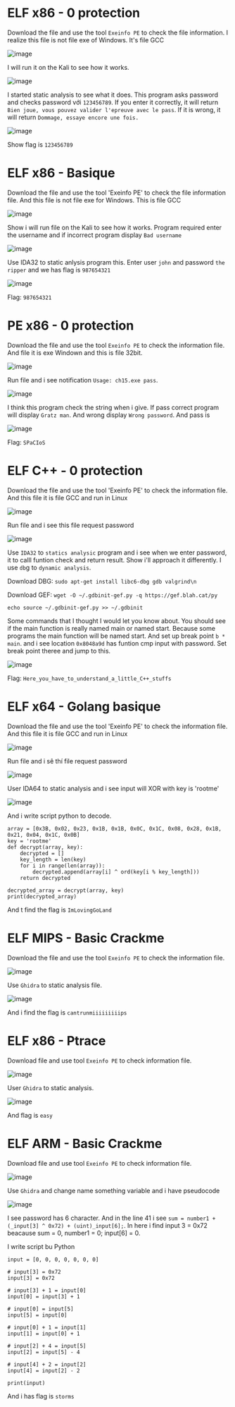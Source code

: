 # ELF x86 - 0 protection

Download the file and use the tool `Exeinfo PE` to check the file information. I realize this file is not file exe of Windows.  It's file GCC

![image](https://github.com/daglongg/RootMe_ELF-x86/assets/138242812/e41da8b5-bae9-4d92-aaa4-ef407840521d)

I will run it on the Kali to see how it works. 

![image](https://github.com/daglongg/RootMe_ELF-x86/assets/138242812/e939dbd9-0920-45ed-9776-d31ded90d669)

 I started static analysis to see what it does. This program asks password and checks password với `123456789`.  If you enter it correctly, it will return `Bien joue, vous pouvez valider l'epreuve avec le pass`. If it is wrong, it will return `Dommage, essaye encore une fois.`

 ![image](https://github.com/daglongg/RootMe_ELF-x86/assets/138242812/d57370f9-42e5-4a28-b10a-1a7b11abc09d)

 Show flag is `123456789`

 # ELF x86 - Basique
Download the file and use the tool 'Exeinfo PE' to check the file information file. And this file is not file exe for Windows. This is file GCC

![image](https://github.com/daglongg/RootMe_ELF-x86/assets/138242812/43fd24f3-6b7f-46ac-adde-0100e756d6f9)

Show i will run file on the Kali to see how it works. Program required enter the username and if incorrect program display `Bad username`

![image](https://github.com/daglongg/RootMe_ELF-x86/assets/138242812/f8ce04dc-bd5f-415d-b43d-b0ea017f2138)

Use IDA32 to static anlysis program this. Enter user `john` and password `the ripper` and we has flag is `987654321`

![image](https://github.com/daglongg/RootMe_ELF-x86/assets/138242812/d92f2fe2-edcc-4aa6-b4d4-5a08fa15b6b6)

Flag: `987654321`

# PE x86 - 0 protection

Download the file and use the tool `Exeinfo PE` to check the information file. And file it is exe Windown and this is file 32bit.

![image](https://github.com/daglongg/RootMe_ELF-x86/assets/138242812/489d4db6-7142-463f-8582-282a6b3f05a8)

Run file and i see notification `Usage: ch15.exe pass`. 

![image](https://github.com/daglongg/RootMe_ELF-x86/assets/138242812/3090ceb3-777d-41ba-9507-4053643880c6)

I think this program check the string when i give. If pass correct  program will display `Gratz man`. And wrong display `Wrong password`. And pass is 

![image](https://github.com/daglongg/RootMe_ELF-x86/assets/138242812/2867a931-af3b-43ff-80f6-e634448f3c51)

Flag: `SPaCIoS`

# ELF C++ - 0 protection

Download the file and use the tool 'Exeinfo PE' to check the information file. And this file it is file GCC and run in Linux

![image](https://github.com/daglongg/RootMe_ELF-x86/assets/138242812/bd165439-b57c-41fd-bade-f828a58dfa2f)

Run file and i see this file request password

![image](https://github.com/daglongg/RootMe_ELF-x86/assets/138242812/67550b63-a0b3-4d76-937b-f9f4a3926d8c)

Use `IDA32` to `statics analysic` program and i see when we enter password, it to calll funtion check and return result. Show i'll approach it differently. I use `db`g to `dynamic analysis`.

Download DBG: `sudo apt-get install libc6-dbg gdb valgrind\n`

Download GEF: `wget -O ~/.gdbinit-gef.py -q https://gef.blah.cat/py`

  `echo source ~/.gdbinit-gef.py >> ~/.gdbinit`

Some commands that I thought I would let you know about. You should see if the main function is really named main or named start. Because some programs the main function will be named start. And set up break point `b * main`.
and i see location `0x8048a9d` has funtion cmp input with password. Set break point theree and jump to this.

![image](https://github.com/daglongg/RootMe_ELF-x86/assets/138242812/e097d7bd-a7c3-4b2b-b0fb-424b8e65daa7)

Flag: `Here_you_have_to_understand_a_little_C++_stuffs`

# ELF x64 - Golang basique

Download the file and use the tool 'Exeinfo PE' to check the information file. And this file it is file GCC and run in Linux

![image](https://github.com/daglongg/RootMe_ELF-x86/assets/138242812/8681fe76-9949-4afd-9309-4ee3cc7a0f04)

Run file and i sê thí file request password

![image](https://github.com/daglongg/RootMe_ELF-x86/assets/138242812/b6e63d1b-8efd-4e00-bd04-28971b40b86a)

User IDA64 to static analysis and i see input will XOR with key is 'rootme'

![image](https://github.com/daglongg/RootMe_ELF-x86/assets/138242812/e5c37748-d5c4-44db-9c90-de1593421623)

And i write script python to decode.

```
array = [0x3B, 0x02, 0x23, 0x1B, 0x1B, 0x0C, 0x1C, 0x08, 0x28, 0x1B, 0x21, 0x04, 0x1C, 0x0B]
key = 'rootme'
def decrypt(array, key):
    decrypted = []
    key_length = len(key)
    for i in range(len(array)):
        decrypted.append(array[i] ^ ord(key[i % key_length]))
    return decrypted

decrypted_array = decrypt(array, key)
print(decrypted_array)

```
And t find the flag is `ImLovingGoLand`

# ELF MIPS - Basic Crackme

Download the file and use the tool `Exeinfo PE` to check the information file. 

![image](https://github.com/daglongg/RootMe_ELF-x86/assets/138242812/ee6c0e04-19c2-469b-994a-ffa1fc2b520f)

Use `Ghidra` to static analysis file.

![image](https://github.com/daglongg/RootMe_ELF-x86/assets/138242812/d171872c-59c9-4110-bbf1-fd994d5ff492)

And i find the flag is `cantrunmiiiiiiiiips`

# ELF x86 - Ptrace

Download file and use tool `Exeinfo PE` to check information file.

![image](https://github.com/daglongg/RootMe_ELF-x86/assets/138242812/cf238ba0-721c-4bcc-8cad-1dc673b32091)

User `Ghidra` to static analysis. 

![image](https://github.com/daglongg/RootMe_ELF-x86/assets/138242812/68797eb0-c91d-45b9-abd5-d20ce2b91fd0)

And flag is `easy`

# ELF ARM - Basic Crackme

Download file and use tool `Exeinfo PE` to check information file.

![image](https://github.com/daglongg/RootMe_ELF-x86/assets/138242812/6029c4b5-0799-4aa2-ac25-5224e09631a6)

Use `Ghidra` and change name something variable and i have pseudocode

![image](https://github.com/daglongg/RootMe_ELF-x86/assets/138242812/2eaace3d-e470-4136-98e5-535dcdf73e14)

I see password has 6 character. And in the line 41 i see `sum = number1 + (_input[3] ^ 0x72) + (uint)_input[6];`. In here i find input 3 = 0x72 beacause sum = 0, number1 = 0; input[6] = 0.

I write script bu Python 
```
input = [0, 0, 0, 0, 0, 0, 0]

# input[3] = 0x72
input[3] = 0x72

# input[3] + 1 = input[0]
input[0] = input[3] + 1

# input[0] = input[5]
input[5] = input[0]

# input[0] + 1 = input[1]
input[1] = input[0] + 1

# input[2] + 4 = input[5]
input[2] = input[5] - 4

# input[4] + 2 = input[2]
input[4] = input[2] - 2

print(input)

```
And i has flag is `storms`

















